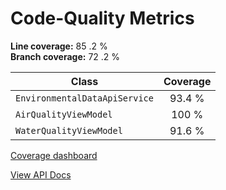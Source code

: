# Code-Quality Metrics

**Line coverage:** 85 .2 %  
**Branch coverage:** 72 .2 %

| Class                           | Coverage |
|---------------------------------|:--------:|
| `EnvironmentalDataApiService`   | 93.4 %   |
| `AirQualityViewModel`           | 100 %    |
| `WaterQualityViewModel`         | 91.6 %   |

[Coverage dashboard](https://raw.githack.com/cooperkeenan/SE_Group_Project/UnitTests/APIs/docs/coverage-report/index.html)

[View API Docs](https://raw.githack.com/cooperkeenan/SE_Group_Project/UnitTests%2FAPIs/docs/api-docs/site/index.html)

